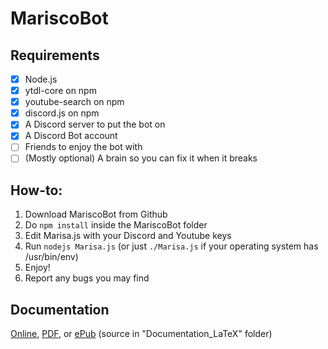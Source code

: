 # MariscoBot

## Requirements
- [x] Node.js
- [x] ytdl-core on npm
- [x] youtube-search on npm
- [x] discord.js on npm
- [x] A Discord server to put the bot on
- [x] A Discord Bot account
- [ ] Friends to enjoy the bot with 
- [ ] (Mostly optional) A brain so you can fix it when it breaks

## How-to:
1. Download MariscoBot from Github
2. Do ```npm install``` inside the MariscoBot folder
3. Edit Marisa.js with your Discord and Youtube keys
4. Run ```nodejs Marisa.js``` (or just ```./Marisa.js``` if your operating system has /usr/bin/env)
5. Enjoy!
6. Report any bugs you may find

## Documentation
[Online](https://forrosinc.github.io/MariscoBot/docs/), [PDF](https://forrosinc.github.io/MariscoBot/docs/Documentation.pdf), or [ePub](https://forrosinc.github.io/MariscoBot/docs/Documentation.epub) (source in "Documentation_LaTeX" folder)
